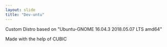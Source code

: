 ```yaml
---
layout: slide
title: "Dev-untu"
---
```

Custom Distro based on "Ubuntu-GNOME 16.04.3 2018.05.07 LTS amd64"
 
 Made with the help of CUBIC
